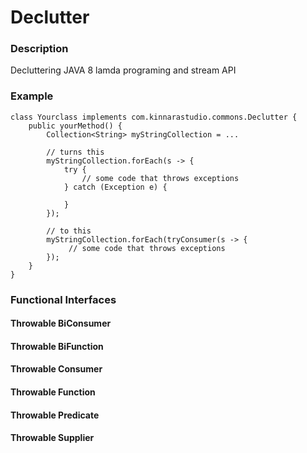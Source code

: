 # Declutter

### Description ###
Decluttering JAVA 8 lamda programing and stream API


### Example ###
```
class Yourclass implements com.kinnarastudio.commons.Declutter {
    public yourMethod() {
        Collection<String> myStringCollection = ...
        
        // turns this
        myStringCollection.forEach(s -> {
            try {
                // some code that throws exceptions
            } catch (Exception e) {
            
            }
        });
        
        // to this
        myStringCollection.forEach(tryConsumer(s -> {
             // some code that throws exceptions
        });
    }
}
```

### Functional Interfaces ###

#### Throwable BiConsumer ####

#### Throwable BiFunction ####

#### Throwable Consumer ####

#### Throwable Function ####

#### Throwable Predicate ####

#### Throwable Supplier ####
